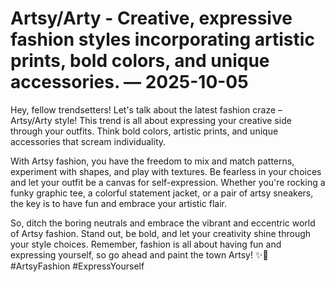 # Artsy/Arty - Creative, expressive fashion styles incorporating artistic prints, bold colors, and unique accessories. — 2025-10-05

Hey, fellow trendsetters! Let's talk about the latest fashion craze – Artsy/Arty style! This trend is all about expressing your creative side through your outfits. Think bold colors, artistic prints, and unique accessories that scream individuality.

With Artsy fashion, you have the freedom to mix and match patterns, experiment with shapes, and play with textures. Be fearless in your choices and let your outfit be a canvas for self-expression. Whether you're rocking a funky graphic tee, a colorful statement jacket, or a pair of artsy sneakers, the key is to have fun and embrace your artistic flair.

So, ditch the boring neutrals and embrace the vibrant and eccentric world of Artsy fashion. Stand out, be bold, and let your creativity shine through your style choices. Remember, fashion is all about having fun and expressing yourself, so go ahead and paint the town Artsy! ✨🎨 #ArtsyFashion #ExpressYourself